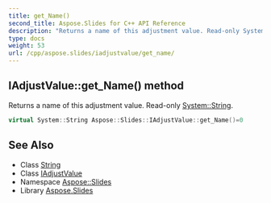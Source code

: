 ```yaml
---
title: get_Name()
second_title: Aspose.Slides for C++ API Reference
description: "Returns a name of this adjustment value. Read-only System::String."
type: docs
weight: 53
url: /cpp/aspose.slides/iadjustvalue/get_name/
---
```

## IAdjustValue::get_Name() method


Returns a name of this adjustment value. Read-only [System::String](../../../system/string/).

```cpp
virtual System::String Aspose::Slides::IAdjustValue::get_Name()=0
```

## See Also

* Class [String](../../system/string/)
* Class [IAdjustValue](./)
* Namespace [Aspose::Slides](../)
* Library [Aspose.Slides](../../)